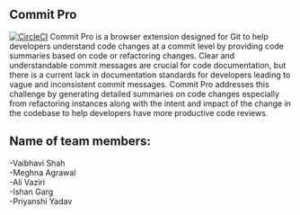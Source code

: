 ## Commit Pro
[![CircleCI](https://dl.circleci.com/status-badge/img/circleci/LZbyG1HkEeF4iQfyKNdLeP/5Kz8U4Rts6Go16g3ySVVSU/tree/main.svg?style=svg)](https://dl.circleci.com/status-badge/redirect/circleci/LZbyG1HkEeF4iQfyKNdLeP/5Kz8U4Rts6Go16g3ySVVSU/tree/main)
Commit Pro is a browser extension designed for Git to help developers understand code changes at a commit level by providing code summaries based on code or refactoring changes. Clear and understandable commit messages are crucial for code documentation, but there is a current lack in documentation standards for developers leading to vague and inconsistent commit messages. Commit Pro addresses this challenge by generating detailed summaries on code changes especially from refactoring instances along with the intent and impact of the change in the codebase to help developers have more productive code reviews.
## Name of team members:
-Vaibhavi Shah <br/>
-Meghna Agrawal <br/>
-Ali Vaziri <br/>
-Ishan Garg <br/>
-Priyanshi Yadav <br/>




